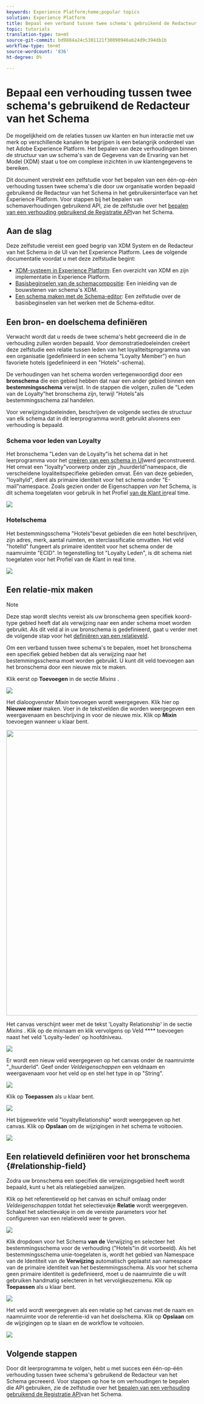 ```yaml
---
keywords: Experience Platform;home;popular topics
solution: Experience Platform
title: Bepaal een verband tussen twee schema's gebruikend de Redacteur van het Schema van het Schema
topic: tutorials
translation-type: tm+mt
source-git-commit: bd9884a24c5301121f30090946ab24d9c394db1b
workflow-type: tm+mt
source-wordcount: '836'
ht-degree: 0%

---
```



# Bepaal een verhouding tussen twee schema&#39;s gebruikend de Redacteur van het Schema

De mogelijkheid om de relaties tussen uw klanten en hun interactie met uw merk op verschillende kanalen te begrijpen is een belangrijk onderdeel van het Adobe Experience Platform. Het bepalen van deze verhoudingen binnen de structuur van uw schema&#39;s van de Gegevens van de Ervaring van het Model (XDM) staat u toe om complexe inzichten in uw klantengegevens te bereiken.

Dit document verstrekt een zelfstudie voor het bepalen van een één-op-één verhouding tussen twee schema&#39;s die door uw organisatie worden bepaald gebruikend de Redacteur van het Schema in het gebruikersinterface van het Experience Platform. Voor stappen bij het bepalen van schemaverhoudingen gebruikend API, zie de zelfstudie over het [bepalen van een verhouding gebruikend de Registratie API](relationship-api.md)van het Schema.

## Aan de slag

Deze zelfstudie vereist een goed begrip van XDM System en de Redacteur van het Schema in de UI van het Experience Platform. Lees de volgende documentatie voordat u met deze zelfstudie begint:

* [XDM-systeem in Experience Platform](../home.md): Een overzicht van XDM en zijn implementatie in Experience Platform.
* [Basisbeginselen van de schemacompositie](../schema/composition.md): Een inleiding van de bouwstenen van schema&#39;s XDM.
* [Een schema maken met de Schema-editor](create-schema-ui.md): Een zelfstudie over de basisbeginselen van het werken met de Schema-editor.

## Een bron- en doelschema definiëren

Verwacht wordt dat u reeds de twee schema&#39;s hebt gecreeerd die in de verhouding zullen worden bepaald. Voor demonstratiedoeleinden creëert deze zelfstudie een relatie tussen leden van het loyaliteitsprogramma van een organisatie (gedefinieerd in een schema &quot;Loyalty Member&quot;) en hun favoriete hotels (gedefinieerd in een &quot;Hotels&quot;-schema).

De verhoudingen van het schema worden vertegenwoordigd door een **bronschema** die een gebied hebben dat naar een ander gebied binnen een **bestemmingsschema** verwijst. In de stappen die volgen, zullen de &quot;Leden van de Loyalty&quot;het bronschema zijn, terwijl &quot;Hotels&quot;als bestemmingsschema zal handelen.

Voor verwijzingsdoeleinden, beschrijven de volgende secties de structuur van elk schema dat in dit leerprogramma wordt gebruikt alvorens een verhouding is bepaald.

### Schema voor leden van Loyalty

Het bronschema &quot;Leden van de Loyalty&quot;is het schema dat in het leerprogramma voor het [creëren van een schema in UI](create-schema-ui.md)werd geconstrueerd. Het omvat een &quot;loyalty&quot;voorwerp onder zijn \_huurderId&quot;namespace, die verscheidene loyaliteitspecifieke gebieden omvat. Één van deze gebieden, &quot;loyaltyId&quot;, dient als primaire identiteit voor het schema onder &quot;E-mail&quot;namespace. Zoals gezien onder de Eigenschappen _van het_ Schema, is dit schema toegelaten voor gebruik in het Profiel [van de Klant in](../../profile/home.md)real time.

![](../images/tutorials/relationship/loyalty-members.png)

### Hotelschema

Het bestemmingsschema &quot;Hotels&quot;bevat gebieden die een hotel beschrijven, zijn adres, merk, aantal ruimten, en sterclassificatie omvatten. Het veld &quot;hotelId&quot; fungeert als primaire identiteit voor het schema onder de naamruimte &quot;ECID&quot;. In tegenstelling tot &quot;Loyalty Leden&quot;, is dit schema niet toegelaten voor het Profiel van de Klant in real time.

![](../images/tutorials/relationship/hotels.png)

## Een relatie-mix maken

>[!NOTE]
>
>Deze stap wordt slechts vereist als uw bronschema geen specifiek koord-type gebied heeft dat als verwijzing naar een ander schema moet worden gebruikt. Als dit veld al in uw bronschema is gedefinieerd, gaat u verder met de volgende stap voor het [definiëren van een relatieveld](#relationship-field).

Om een verband tussen twee schema&#39;s te bepalen, moet het bronschema een specifiek gebied hebben dat als verwijzing naar het bestemmingsschema moet worden gebruikt. U kunt dit veld toevoegen aan het bronschema door een nieuwe mix te maken.

Klik eerst op **Toevoegen** in de sectie _Mixins_ .

![](../images/tutorials/relationship/loyalty-add-mixin.png)

Het dialoogvenster _Mixin_ toevoegen wordt weergegeven. Klik hier op **Nieuwe mixer** maken. Voer in de tekstvelden die worden weergegeven een weergavenaam en beschrijving in voor de nieuwe mix. Klik op **Mixin** toevoegen wanneer u klaar bent.

<img src="../images/tutorials/relationship/loyalty-create-new-mixin.png" width="750"><br>

Het canvas verschijnt weer met de tekst &#39;Loyalty Relationship&#39; in de sectie _Mixins_ . Klik op de mixnaam en klik vervolgens op Veld **** toevoegen naast het veld &#39;Loyalty-leden&#39; op hoofdniveau.

![](../images/tutorials/relationship/loyalty-add-field.png)

Er wordt een nieuw veld weergegeven op het canvas onder de naamruimte &quot;\_huurderId&quot;. Geef onder _Veldeigenschappen_ een veldnaam en weergavenaam voor het veld op en stel het type in op &quot;String&quot;.

![](../images/tutorials/relationship/relationship-field-details.png)

Klik op **Toepassen** als u klaar bent.

![](../images/tutorials/relationship/relationship-field-apply.png)

Het bijgewerkte veld &quot;loyaltyRelationship&quot; wordt weergegeven op het canvas. Klik op **Opslaan** om de wijzigingen in het schema te voltooien.

![](../images/tutorials/relationship/relationship-field-save.png)

## Een relatieveld definiëren voor het bronschema {#relationship-field}

Zodra uw bronschema een specifiek die verwijzingsgebied heeft wordt bepaald, kunt u het als relatiegebied aanwijzen.

Klik op het referentieveld op het canvas en schuif omlaag onder _Veldeigenschappen_ totdat het selectievakje **Relatie** wordt weergegeven. Schakel het selectievakje in om de vereiste parameters voor het configureren van een relatieveld weer te geven.

![](../images/tutorials/relationship/relationship-checkbox.png)

Klik dropdown voor het Schema **van de** Verwijzing en selecteer het bestemmingsschema voor de verhouding (&quot;Hotels&quot;in dit voorbeeld). Als het bestemmingsschema unie-toegelaten is, wordt het gebied van Namespace van de Identiteit van de **Verwijzing** automatisch geplaatst aan namespace van de primaire identiteit van het bestemmingsschema. Als voor het schema geen primaire identiteit is gedefinieerd, moet u de naamruimte die u wilt gebruiken handmatig selecteren in het vervolgkeuzemenu. Klik op **Toepassen** als u klaar bent.

![](../images/tutorials/relationship/reference-schema-id-namespace.png)

Het veld wordt weergegeven als een relatie op het canvas met de naam en naamruimte voor de referentie-id van het doelschema. Klik op **Opslaan** om de wijzigingen op te slaan en de workflow te voltooien.

![](../images/tutorials/relationship/relationship-save.png)

## Volgende stappen

Door dit leerprogramma te volgen, hebt u met succes een één-op-één verhouding tussen twee schema&#39;s gebruikend de Redacteur van het Schema gecreeerd. Voor stappen op hoe te om verhoudingen te bepalen die API gebruiken, zie de zelfstudie over het [bepalen van een verhouding gebruikend de Registratie API](relationship-api.md)van het Schema.